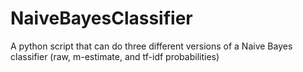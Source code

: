 # NaiveBayesClassifier
A python script that can do three different versions of a Naive Bayes classifier (raw, m-estimate, and tf-idf probabilities)
